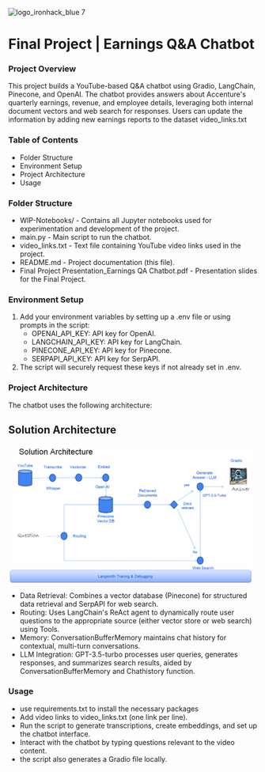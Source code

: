 ![logo_ironhack_blue 7](https://user-images.githubusercontent.com/23629340/40541063-a07a0a8a-601a-11e8-91b5-2f13e4e6b441.png)

# Final Project | Earnings Q&A Chatbot

### Project Overview

This project builds a YouTube-based Q&A chatbot using Gradio, LangChain, Pinecone, and OpenAI. The chatbot provides answers about Accenture's quarterly earnings, revenue, 
and employee details, leveraging both internal document vectors and web search for responses. Users can update the information by adding new earnings reports to the dataset video_links.txt

### Table of Contents

   - Folder Structure
   - Environment Setup
   - Project Architecture   
   - Usage


### Folder Structure

- WIP-Notebooks/ - Contains all Jupyter notebooks used for experimentation and development of the project.
- main.py - Main script to run the chatbot.
- video_links.txt - Text file containing YouTube video links used in the project.
- README.md - Project documentation (this file).
- Final Project Presentation_Earnings QA Chatbot.pdf - Presentation slides for the Final Project.

### Environment Setup

1. Add your environment variables by setting up a .env file or using prompts in the script:
   - OPENAI_API_KEY: API key for OpenAI.
   - LANGCHAIN_API_KEY: API key for LangChain.
   - PINECONE_API_KEY: API key for Pinecone.
   - SERPAPI_API_KEY: API key for SerpAPI.
2. The script will securely request these keys if not already set in .env.

### Project Architecture

The chatbot uses the following architecture:

## Solution Architecture

![Solution Architecture](solution_architecture.png)

- Data Retrieval: Combines a vector database (Pinecone) for structured data retrieval and SerpAPI for web search.
- Routing: Uses LangChain's ReAct agent to dynamically route user questions to the appropriate source (either vector store or web search) using Tools.
- Memory: ConversationBufferMemory maintains chat history for contextual, multi-turn conversations.
- LLM Integration: GPT-3.5-turbo processes user queries, generates responses, and summarizes search results, aided by ConversationBufferMemory and Chathistory function.

### Usage

- use requirements.txt to install the necessary packages
- Add video links to video_links.txt (one link per line).
- Run the script to generate transcriptions, create embeddings, and set up the chatbot interface.
- Interact with the chatbot by typing questions relevant to the video content.
- the script also generates a Gradio file locally.

